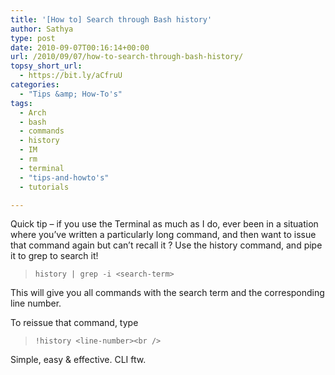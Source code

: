 ```yaml
---
title: '[How to] Search through Bash history'
author: Sathya
type: post
date: 2010-09-07T00:16:14+00:00
url: /2010/09/07/how-to-search-through-bash-history/
topsy_short_url:
  - https://bit.ly/aCfruU
categories:
  - "Tips &amp; How-To's"
tags:
  - Arch
  - bash
  - commands
  - history
  - IM
  - rm
  - terminal
  - "tips-and-howto's"
  - tutorials

---
```

Quick tip &#8211; if you use the Terminal as much as I do, ever been in a situation where you&#8217;ve written a particularly long command, and then want to issue that command again but can&#8217;t recall it ? Use the history command, and pipe it to grep to search it!

> `history | grep -i <search-term>`

This will give you all commands with the search term and the corresponding line number.

To reissue that command, type

> `!history <line-number><br />
` 

Simple, easy & effective. CLI ftw.
